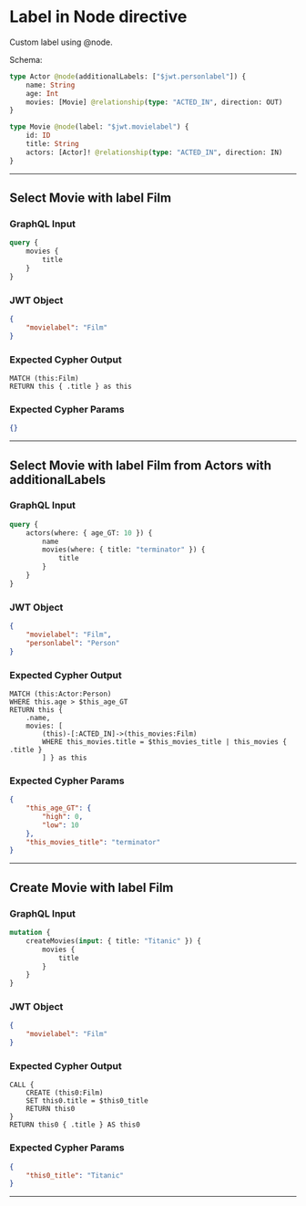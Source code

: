 # Label in Node directive

Custom label using @node.

Schema:

```graphql
type Actor @node(additionalLabels: ["$jwt.personlabel"]) {
    name: String
    age: Int
    movies: [Movie] @relationship(type: "ACTED_IN", direction: OUT)
}

type Movie @node(label: "$jwt.movielabel") {
    id: ID
    title: String
    actors: [Actor]! @relationship(type: "ACTED_IN", direction: IN)
}
```

---

## Select Movie with label Film

### GraphQL Input

```graphql
query {
    movies {
        title
    }
}
```

### JWT Object

```json
{
    "movielabel": "Film"
}
```

### Expected Cypher Output

```cypher
MATCH (this:Film)
RETURN this { .title } as this
```

### Expected Cypher Params

```json
{}
```

---

## Select Movie with label Film from Actors with additionalLabels

### GraphQL Input

```graphql
query {
    actors(where: { age_GT: 10 }) {
        name
        movies(where: { title: "terminator" }) {
            title
        }
    }
}
```

### JWT Object

```json
{
    "movielabel": "Film",
    "personlabel": "Person"
}
```

### Expected Cypher Output

```cypher
MATCH (this:Actor:Person)
WHERE this.age > $this_age_GT
RETURN this {
    .name,
    movies: [
        (this)-[:ACTED_IN]->(this_movies:Film)
        WHERE this_movies.title = $this_movies_title | this_movies { .title }
        ] } as this
```

### Expected Cypher Params

```json
{
    "this_age_GT": {
        "high": 0,
        "low": 10
    },
    "this_movies_title": "terminator"
}
```

---

## Create Movie with label Film

### GraphQL Input

```graphql
mutation {
    createMovies(input: { title: "Titanic" }) {
        movies {
            title
        }
    }
}
```

### JWT Object

```json
{
    "movielabel": "Film"
}
```

### Expected Cypher Output

```cypher
CALL {
    CREATE (this0:Film)
    SET this0.title = $this0_title
    RETURN this0
}
RETURN this0 { .title } AS this0
```

### Expected Cypher Params

```json
{
    "this0_title": "Titanic"
}
```

---
